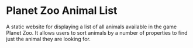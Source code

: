 # Planet Zoo Animal List

A static website for displaying a list of all animals available in the game Planet Zoo.
It allows users to sort animals by a number of properties to find just the animal they are looking for.
